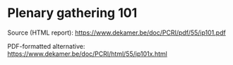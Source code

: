 # Plenary gathering 101

Source (HTML report): https://www.dekamer.be/doc/PCRI/pdf/55/ip101.pdf

PDF-formatted alternative: https://www.dekamer.be/doc/PCRI/html/55/ip101x.html

